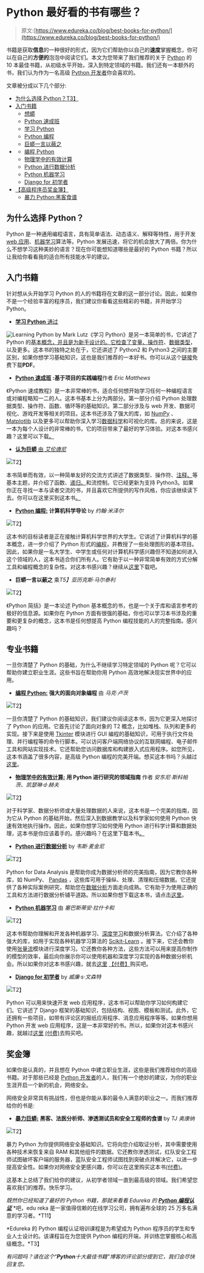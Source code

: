# Python 最好看的书有哪些？

> 原文:[https://www.edureka.co/blog/best-books-for-python/](https://www.edureka.co/blog/best-books-for-python/)

书籍是获取**信息**的一种很好的形式，因为它们帮助你以自己的**速度**掌握概念，你可以在自己的**方便的**泡泡中阅读它们。本文为您带来了我们推荐的关于 [Python](https://www.edureka.co/blog/python-basics/) 的 10 本最佳书籍，从初级水平开始，深入到特定领域的书籍。我们还有一本额外的书，我们认为作为一名高级 [Python 开发者](https://www.edureka.co/blog/python-developer-skills/)你会喜欢的。

文章被分成以下几个部分:

*   [为什么选择 Python？T3】](#choose)
*   [入门书籍](#begin)
    *   [想蟒](#thinkpy)
    *   [Python 速成班](#crash)
    *   [学习 Python](#learningpy)
    *   [Python 编程](#pyprogram)
    *   [巨蟒一言以蔽之](#pyinnut)
*   [](#domain)
    *   [编程 Python](#programmingpy)
    *   [物理学中的有效计算](#effective)
    *   [Python 进行数据分析](#da)
    *   [Python 机器学习](#ml)
    *   [Django for 初学者](#django)
*   [【高级程序员奖金簿】](#bonus)
    *   [暴力 Python:黑客食谱](#violent)

## **为什么选择 Python？**

Python 是一种通用编程语言，具有简单语法、动态语义、解释等特性，用于开发 [web 应用](https://www.edureka.co/blog/web-development-tutorial/)、[机器学习](https://www.edureka.co/blog/videos/python-machine-learning/)算法等。Python 发展迅速，将它的机会放大了两倍。你为什么不想学习这种美妙的语言？现在你可能想知道哪些是最好的 Python 书籍？所以让我给你看看我的适合所有技能水平的建议。

## **入门书籍**

针对想从头开始学习 Python 的人的书籍将在文章的这一部分讨论。因此，如果你不是一个经验丰富的程序员，我们建议你看看这些精彩的书籍，并开始学习 Python。

*   [**学习 Python** 通过](https://cfm.ehu.es/ricardo/docs/python/Learning_Python.pdf)

![Learning Python by Mark Lutz](../Images/ec8d705f47fe4e2f6ae1f2c25bba6dbb.png)《学习 Python》是另一本简单的书，它讲述了 Python 的[基本概念，并且是为新手设计的。它检查了变量、](https://www.edureka.co/blog/python-basics/)[操作符](https://www.edureka.co/blog/operators-in-python/)、[数据类型](https://www.edureka.co/blog/python-data-types/)，以及更多。这本书的独特之处在于，它还讲述了 Python2 和 Python3 之间的主要区别，如果你想学习基础知识，这也是我们推荐的一本好书。你可以从这个[链接](https://cfm.ehu.es/ricardo/docs/python/Learning_Python.pdf)免费下载**PDF**。

*   [**Python 速成班**](http://bedford-computing.co.uk/learning/wp-content/uploads/2015/10/No.Starch.Python.Oct_.2015.ISBN_.1593276036.pdf) **:基于项目的实践编程**作者 *Eric Matthews*

《Python 速成教程》是一本非常棒的书，适合任何想开始学习任何一种编程语言或对编程略知一二的人。这本书基本上分为两部分。第一部分介绍 Python 处理数据类型、操作符、函数、循环等的基础知识。第二部分涉及与 web 开发、数据可视化、游戏开发等相关的项目。这本书还涉及了强大的库，如 [NumPy](https://www.edureka.co/blog/python-numpy-tutorial/) 、 [Matplotlib](https://www.edureka.co/blog/python-matplotlib-tutorial/) 以及更多可以帮助你深入学习[数据科学](https://www.edureka.co/blog/data-science-and-machine-learning-for-non-programmers/)和可视化的库。总的来说，这是一本为每个人设计的非常棒的书，它的项目带来了最好的学习体验。对这本书感兴趣？这里可以下载[。](http://bedford-computing.co.uk/learning/wp-content/uploads/2015/10/No.Starch.Python.Oct_.2015.ISBN_.1593276036.pdf)

*   [**认为巨蟒** 由 *艾伦唐尼*](https://www.flipkart.com/think-python-2nd-like-computer-scientist/p/itmerffnvazcgsgu?gclid=EAIaIQobChMI16r55Yie5QIV1wRyCh0xUw42EAYYAiABEgLay_D_BwE&pid=9789352134755&lid=LSTBOK9789352134755P7J6XS&marketplace=FLIPKART&cmpid=content_book_8965229628_gmc_pla&tgi=sem,1,G,11214002,g,search,,291072750917,1o2,,,c,,,,,,,&ef_id=EAIaIQobChMI16r55Yie5QIV1wRyCh0xUw42EAYYAiABEgLay_D_BwE:G:s&s_kwcid=AL!739!3!291072750917!!!g!295092701166!)

![](../Images/d0e69f983fda23bb64743b3fb4d94ff0.png)T2】

本书简单而有效，以一种简单友好的交流方式讲述了数据类型、操作符、[注释、](https://www.edureka.co/blog/comments-in-python/)等基本主题，并介绍了函数、[递归、](https://www.edureka.co/blog/recursion-in-python/)和流控制。它已经更新为支持 Python3。如果你正在寻找一本与读者交流的书，并且喜欢它所提供的写作风格，你应该继续读下去。你可以在这里买到这本书[。](https://greenteapress.com/wp/think-python/)

*   [**Python 编程:**](http://bedford-computing.co.uk/learning/wp-content/uploads/2015/10/Python-Programming-An-Introduction-to-Computer-Science-2nd-edition-John-Zelle-2010.pdf) **计算机科学导论** by *约翰·米泽尔*

![](../Images/83f8b82354ea9f4f2b0ebd6271291419.png)T2】

这本书的目标读者是正在接触计算机科学世界的大学生。它讲述了计算机科学的基本概念，进一步介绍了 Python 形式的[编程](https://www.edureka.co/blog/why-python/)，并教授了一些处理图形的基本项目。因此，如果你是一名大学生、中学生或任何对计算机科学感兴趣但不知道如何进入这个领域的人，这本书适合你们所有人。它有助于以一种非常简单有效的方式分解工具和编程概念的复杂性。对这本书感兴趣？继续从[这里](http://bedford-computing.co.uk/learning/wp-content/uploads/2015/10/Python-Programming-An-Introduction-to-Computer-Science-2nd-edition-John-Zelle-2010.pdf)下载吧。

*   **巨蟒一言以蔽之** 乘*T5】亚历克斯·马尔泰利*

![](../Images/bec458e160395e56316e3421b0396d0a.png)T2】

《Python 简括》是一本论述 Python 基本概念的书，也是一个关于库和语言参考的极好的信息源。如果你在 Python 方面有很强的基础，你也可以学习本书涉及的重要和更复杂的概念，这本书是任何想提高 Python 编程技能的人的完整指南。感兴趣吗？

## **专业书籍**

一旦你清楚了 Python 的基础，为什么不继续学习特定领域的 Python 呢？它可以帮助你建立职业生涯。这些书旨在帮助你用 Python 高效地解决现实世界中的应用。

*   [**编程 Python:**](https://www.amazon.in/Programming-Python-4e-Mark-Lutz/dp/0596158106) **强大的面向对象编程** 由 *马克·卢茨*

![](../Images/c6a2ce3b6b7568fc783830ef8b0b387d.png)T2】

一旦你清楚了 Python 的基础知识，我们建议你阅读这本书，因为它更深入地探讨了 Python 的应用。它首先讨论了面向对象的 T2 概念，比如堆栈、队列和更多的实现。接下来是使用 [Tkinter](https://www.edureka.co/blog/tkinter-tutorial/) 模块进行 GUI 编程的基础知识，可用于执行文件处理、并行编程等的命令行脚本。可以访问客户端网络协议的互联网编程、电子邮件工具和网站实现技术。它还帮助您访问数据库和构建嵌入式应用程序。如您所见，这本书涵盖了很多内容，是高级 Python 编程的完美开端。想买这本书吗？头越过[这里](https://www.amazon.in/Programming-Python-4e-Mark-Lutz/dp/0596158106)。

*   [**物理学中的有效计算:**](http://lilith.fisica.ufmg.br/~dickman/transfers/comp/textos/Effective%20Computation%20in%20Physics%20(Python).pdf) **用 Python 进行研究的领域指南** 作者 *安东尼·斯科帕茨、凯瑟琳·d·赫夫*

![](../Images/8cb9e19c13b76025c70aa0ab2028c7e5.png)T2】

对于科学家、数据分析师或大量处理数据的人来说，这本书是一个完美的指南，因为它从 Python 的基础开始，然后深入到数据教学以及科学家如何使用 Python 快速有效地执行操作。因此，如果你想学习如何使用 Python 进行科学计算和数据处理，这本书是你应该着手的。感兴趣吗？在这里下载本书[。](http://lilith.fisica.ufmg.br/~dickman/transfers/comp/textos/Effective%20Computation%20in%20Physics%20(Python).pdf)

*   [**Python 进行数据分析**](http://bedford-computing.co.uk/learning/python/more-python-books/) by *韦斯·麦金尼*

![](../Images/33df47e6e21abaa73d3dceb1eb5486df.png)T2】

Python for Data Analysis 是帮助你成为数据分析师的完美指南，因为它教你各种库，如 NumPy、 [Pandas](https://www.edureka.co/blog/python-pandas-tutorial/) ，这些库可用于操纵、处理、清理和压缩数据。它还提供了各种实际案例研究，帮助您在[数据分析](https://www.edureka.co/blog/what-is-data-analytics/)方面走向成熟。它有助于为使用正确的工具和方法进行数据分析铺平道路。所以如果你想下载这本书，请点击[这里](http://bedford-computing.co.uk/learning/python/more-python-books/)。

*   [**Python 机器学习**](https://www.amazon.in/Python-Machine-Learning-scikit-learn-TensorFlow-ebook/dp/B0742K7HYF) 由 *塞巴斯蒂安·拉什卡和*

![](../Images/94b4c0acc3b632bbc8d9f2dc4c92c158.png)T2】

这本书帮助你理解和开发各种机器学习、[深度学习](https://www.edureka.co/blog/deep-learning-with-python/)和数据分析算法。它介绍了各种强大的库，如用于实现各种机器学习算法的 [Scikit-Learn](https://www.edureka.co/blog/scikit-learn-machine-learning/) 。接下来，它还会教你使用[张量流](https://www.edureka.co/blog/tensorflow-image-classification)模块进行深度学习。它还教你各种方法，这些方法可以用来提高你制作的模型的效率，最后向你展示你可以使用机器和深度学习实现的各种数据分析机会。所以如果你对这本书感兴趣，就去[这里](https://www.amazon.in/Python-Machine-Learning-scikit-learn-TensorFlow-ebook/dp/B0742K7HYF) [【付费】](https://www.amazon.in/Violent-Python-Cookbook-Penetration-Engineers/dp/1597499579)购买吧。

*   [**Django for 初学者**](https://www.amazon.in/Django-Beginners-Build-websites-Python-ebook/dp/B079ZZLRRL) by *威廉·s·文森特*

![](../Images/1057cccd309ae3869ef9301bc37b54df.png)T2】

Python 可以用来快速开发 web 应用程序，这本书可以帮助你学习如何构建它们。它讲述了 Django 框架的基础知识，包括结构、视图、模板和测试。此外，它还拥有一些项目，如带有评论区的报纸应用程序、消息应用程序等等。如果你想用 Python 开发 web 应用程序，这是一本非常好的书。所以，如果你对这本书感兴趣，就越过[这里](https://www.amazon.in/Django-Beginners-Build-websites-Python-ebook/dp/B079ZZLRRL) [(付费)](https://www.amazon.in/Violent-Python-Cookbook-Penetration-Engineers/dp/1597499579)去购买吧。

## **奖金簿**

如果你是认真的，并且想在 Python 中建立职业生涯，这些是我们推荐给你的高级书籍。对于那些已经是 [Python 开发者](https://www.edureka.co/blog/how-to-become-a-python-developer/)的人，我们有一个绝妙的建议，为你的职业生涯开启一个新的机会，网络安全。

网络安全非常具有挑战性，但也是你能从事的最令人满意的职业之一。而我们推荐给你的书是:

*   [**暴力巨蟒:**](https://www.amazon.in/Violent-Python-Cookbook-Penetration-Engineers/dp/1597499579) **黑客、法医分析师、渗透测试员和安全工程师的食谱** by *TJ 奥康纳*

![](../Images/db8af9eea30b5143cde0aed3ec3ed666.png)T2】

暴力 Python 为你提供网络安全基础知识。它将向您介绍取证分析，其中需要使用各种技术来恢复来自 RAM 和其他组件的数据。它还教你渗透测试，红队安全工程师试图破坏客户端的服务器，蓝队安全工程师试图找到突破点并解决它，以进一步提高安全性。如果你对网络安全更感兴趣，你可以在这里购买这本书[(付费)](https://www.amazon.in/Violent-Python-Cookbook-Penetration-Engineers/dp/1597499579)。

这基本上总结了我们给你的建议，从初学者领域一直到最高级的领域。我们希望您喜欢我们的推荐。快乐学习。

*既然你已经知道了最好的 Python 书籍，那就来看看 Edureka 的 **[Python 编程认证](https://www.edureka.co/python-programming-certification-training)*** *吧，edu reka 是一家值得信赖的在线学习公司，拥有遍布全球的 25 万多名满意的学习者。*T11】

*Edureka 的 Python 编程认证培训课程是为希望成为 Python 程序员的学生和专业人士设计的。该课程旨在为您提供 Python 编程的开端，并训练您掌握核心和高级概念。*T3】

*有问题吗？请在这个“**Python**十大最佳书籍”博客的评论部分提到它，我们会尽快回复您。*